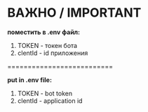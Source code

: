 # ВАЖНО / IMPORTANT

 **поместить в .env файл:**
1. TOKEN - токен бота
2. clentId - id приложения

==========================

 **put in .env file:**
1. TOKEN - bot token
2. clentId - application id